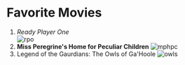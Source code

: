 # Favorite Movies
1. *Ready Player One*                            
![rpo](https://github.com/user-attachments/assets/d9a28c66-e0fa-45da-9904-4549b8fd94b9)
2. **Miss Peregrine's Home for Peculiar Children**
![mphpc](https://github.com/user-attachments/assets/7a3e3177-305f-441f-b88b-9f53303faecb)
3. Legend of the Gaurdians: The Owls of Ga'Hoole 
![owls](https://github.com/user-attachments/assets/dd26921e-8ba6-4f26-a95a-b257af30bab3)
